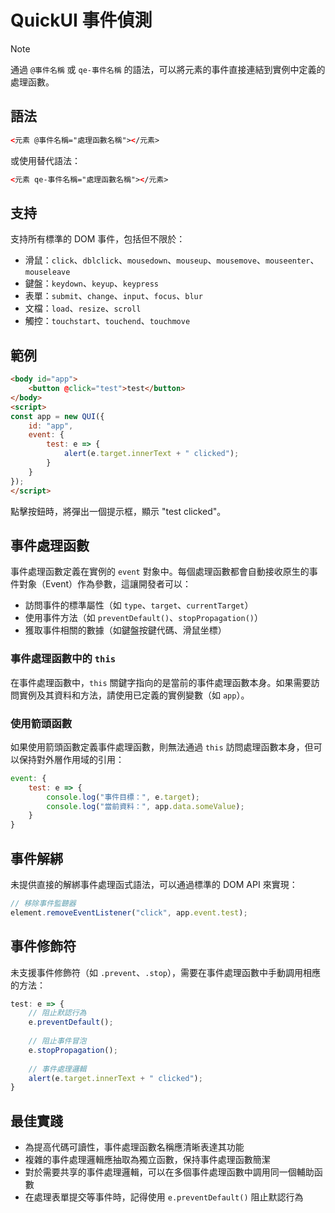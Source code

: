 # QuickUI 事件偵測

> [!NOTE]
> 通過 `@事件名稱` 或 `qe-事件名稱` 的語法，可以將元素的事件直接連結到實例中定義的處理函數。

## 語法

```html
<元素 @事件名稱="處理函數名稱"></元素>
```

或使用替代語法：

```html
<元素 qe-事件名稱="處理函數名稱"></元素>
```

## 支持

支持所有標準的 DOM 事件，包括但不限於：

- 滑鼠：`click`、`dblclick`、`mousedown`、`mouseup`、`mousemove`、`mouseenter`、`mouseleave`
- 鍵盤：`keydown`、`keyup`、`keypress`
- 表單：`submit`、`change`、`input`、`focus`、`blur`
- 文檔：`load`、`resize`、`scroll`
- 觸控：`touchstart`、`touchend`、`touchmove`

## 範例

```html
<body id="app">
    <button @click="test">test</button>
</body>
<script>
const app = new QUI({
    id: "app",
    event: {
        test: e => {
            alert(e.target.innerText + " clicked");
        }
    }
});
</script>
```

點擊按鈕時，將彈出一個提示框，顯示 "test clicked"。

## 事件處理函數

事件處理函數定義在實例的 `event` 對象中。每個處理函數都會自動接收原生的事件對象（Event）作為參數，這讓開發者可以：

- 訪問事件的標準屬性（如 `type`、`target`、`currentTarget`）
- 使用事件方法（如 `preventDefault()`、`stopPropagation()`）
- 獲取事件相關的數據（如鍵盤按鍵代碼、滑鼠坐標）

### 事件處理函數中的 `this`

在事件處理函數中，`this` 關鍵字指向的是當前的事件處理函數本身。如果需要訪問實例及其資料和方法，請使用已定義的實例變數（如 `app`）。

### 使用箭頭函數

如果使用箭頭函數定義事件處理函數，則無法通過 `this` 訪問處理函數本身，但可以保持對外層作用域的引用：

```javascript
event: {
    test: e => {
        console.log("事件目標：", e.target);
        console.log("當前資料：", app.data.someValue);
    }
}
```

## 事件解綁

未提供直接的解綁事件處理函式語法，可以通過標準的 DOM API 來實現：

```javascript
// 移除事件監聽器
element.removeEventListener("click", app.event.test);
```

## 事件修飾符

未支援事件修飾符（如 `.prevent`、`.stop`），需要在事件處理函數中手動調用相應的方法：

```javascript
test: e => {
    // 阻止默認行為
    e.preventDefault();
    
    // 阻止事件冒泡
    e.stopPropagation();
    
    // 事件處理邏輯
    alert(e.target.innerText + " clicked");
}
```

## 最佳實踐

- 為提高代碼可讀性，事件處理函數名稱應清晰表達其功能
- 複雜的事件處理邏輯應抽取為獨立函數，保持事件處理函數簡潔
- 對於需要共享的事件處理邏輯，可以在多個事件處理函數中調用同一個輔助函數
- 在處理表單提交等事件時，記得使用 `e.preventDefault()` 阻止默認行為